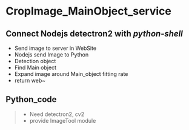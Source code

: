 # CropImage_MainObject_service

## Connect Nodejs detectron2 with  ***python-shell***

* Send image to server in WebSite
* Nodejs send Image to Python
* Detection object
* Find Main object
* Expand image around Main_object fitting rate
* return web~

Python_code
----------------------------------------------------
> * Need detectron2, cv2
> * provide ImageTool module
